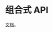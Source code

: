 # 组合式 API
[文档](https://v3.cn.vuejs.org/guide/composition-api-introduction.html)。 

[<script setup>](https://vuejs.org/api/sfc-script-setup.html)

组合式 API 对应的是 响应式 API。组合式 API 是内聚的，响应式 API是非内聚的。
## 生命周期
onMounted, onUnmounted 等。

## 模板语法
* 循环，条件
* 绑定属性
* 绑定类名，样式
* 绑定事件

## 表单绑定值
用 v-model 绑定。
```html
<input v-model="count" />
```

## 响应式
reactive更适合定义复杂的数据类型（json/arr）。ref适合定义基本数据类型（可接收基本数据类型和对象）

### ref
在 js 中，设置和取值，要用 ref.value。在 template 中，设置和取值直接用 ref，不要加 value。

### reactive
直接改内部的值。

## Watch & Computed
[文档](https://v3.cn.vuejs.org/api/computed-watch-api.html)

computed，虚拟属性:
```js
const firstTwoChar = computed(() => refObj.value.name.slice(0, 2))
```

watchEffect 不需要声明 依赖列表。只要回调里的用到的值发生变化，就会触发回调。

watch 需要依赖列表。可以拿到旧值和新值。

```js
watchEffect(() => {
  console.log('watchEffect', refObj.value.name)
})

watch([refObj.value], ([newVal], [oldVal]) => {
  console.log(`old: ${oldVal.name}, new: ${newVal.name}`)
})
```

## Props
声明 & 使用属性。
```js
const props = defineProps({
  name: String
})
```

## emit
声明 & 使用传给父组件的事件。

```js
const emit = defineEmits(['change'])
```

## Slot
组件内 Slot 定义
```html
<slot></slot>
<slot name="a"></slot>
<li v-for="(item, index) in [1, 2, 3]" :key="item">
    <slot :item="item" />
</li>
```

父组件传入 Slot
```html
<SlotDefault>
    <div>slot 内容</div>
</SlotDefault>

<SlotMulti>
    <template v-slot:a>还是往A槽丢</template>
    <!-- 简写 -->
    <template #b>往B槽丢: 简写</template>
</SlotMulti>

<SlotWithData>
    <template v-slot:default="slotProps">
        <div>item: {{slotProps.item}}</div>
    </template>
</SlotWithData>
```

## 组件给很深的子组件传值 Provide / Inject


## 错误处理
errorCaptured

## 组件复用方式
### 高阶组件
```js
import { h } from "@vue/runtime-core"
// https://vuejs.org/guide/extras/render-function.html
const WithName = (WrappedComponent) => {
  return {
    render() {
      const props = this.$props || {}
      return h(WrappedComponent, {
        name: 'Joel(HOC)',
        ...props,
      })
    }
  }
}

export default WithName;
```

HOC 和 实际绑定在一起：
```js
import Info from './Info.vue'
import WithName from './WithName'

const InfoWithName = WithName(Info)
export default InfoWithName
```

有装饰器就爽了~

### hooks
```js
import { ref, onMounted } from 'vue'

export default function useCount() {
  onMounted(() => {
    console.log('useCount mounted')
  })
  const count = ref(0)
  const setCount = (val) => {
    count.value = val
  }
  return {
    count,
    setCount
  }
}
```